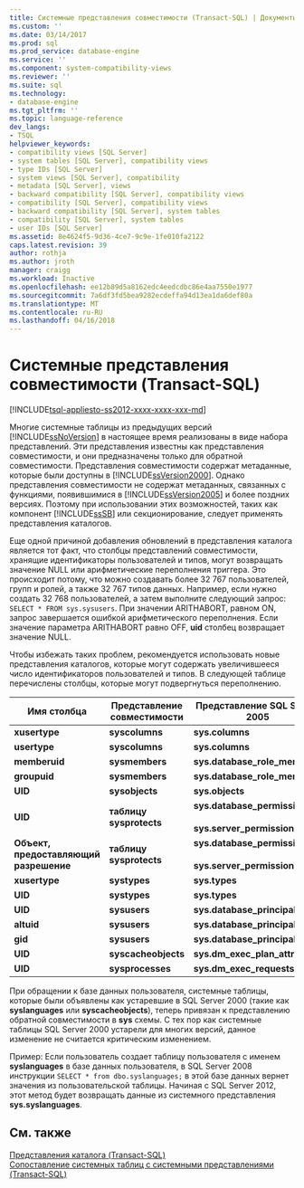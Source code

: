 ```yaml
---
title: Системные представления совместимости (Transact-SQL) | Документы Microsoft
ms.custom: ''
ms.date: 03/14/2017
ms.prod: sql
ms.prod_service: database-engine
ms.service: ''
ms.component: system-compatibility-views
ms.reviewer: ''
ms.suite: sql
ms.technology:
- database-engine
ms.tgt_pltfrm: ''
ms.topic: language-reference
dev_langs:
- TSQL
helpviewer_keywords:
- compatibility views [SQL Server]
- system tables [SQL Server], compatibility views
- type IDs [SQL Server]
- system views [SQL Server], compatibility
- metadata [SQL Server], views
- backward compatibility [SQL Server], compatibility views
- compatibility [SQL Server], compatibility views
- backward compatibility [SQL Server], system tables
- compatibility [SQL Server], system tables
- user IDs [SQL Server]
ms.assetid: 8e4624f5-9d36-4ce7-9c9e-1fe010fa2122
caps.latest.revision: 39
author: rothja
ms.author: jroth
manager: craigg
ms.workload: Inactive
ms.openlocfilehash: ee12b89d5a8162edc4eedcdbc86e4aa7550e1977
ms.sourcegitcommit: 7a6df3fd5bea9282ecdeffa94d13ea1da6def80a
ms.translationtype: MT
ms.contentlocale: ru-RU
ms.lasthandoff: 04/16/2018
---
```

# <a name="system-compatibility-views-transact-sql"></a>Системные представления совместимости (Transact-SQL)
[!INCLUDE[tsql-appliesto-ss2012-xxxx-xxxx-xxx-md](../../includes/tsql-appliesto-ss2012-xxxx-xxxx-xxx-md.md)]

  Многие системные таблицы из предыдущих версий [!INCLUDE[ssNoVersion](../../includes/ssnoversion-md.md)] в настоящее время реализованы в виде набора представлений. Эти представления известны как представления совместимости, и они предназначены только для обратной совместимости. Представления совместимости содержат метаданные, которые были доступны в [!INCLUDE[ssVersion2000](../../includes/ssversion2000-md.md)]. Однако представления совместимости не содержат метаданных, связанных с функциями, появившимися в [!INCLUDE[ssVersion2005](../../includes/ssversion2005-md.md)] и более поздних версиях. Поэтому при использовании этих возможностей, таких как компонент [!INCLUDE[ssSB](../../includes/sssb-md.md)] или секционирование, следует применять представления каталогов.  
  
 Еще одной причиной добавления обновлений в представления каталога является тот факт, что столбцы представлений совместимости, хранящие идентификаторы пользователей и типов, могут возвращать значение NULL или арифметические переполнения триггера. Это происходит потому, что можно создавать более 32 767 пользователей, групп и ролей, а также 32 767 типов данных. Например, если нужно создать 32 768 пользователей, а затем выполните следующий запрос: `SELECT * FROM sys.sysusers`. При значении ARITHABORT, равном ON, запрос завершается ошибкой арифметического переполнения. Если значение параметра ARITHABORT равно OFF, **uid** столбец возвращает значение NULL.  
  
 Чтобы избежать таких проблем, рекомендуется использовать новые представления каталогов, которые могут содержать увеличившееся число идентификаторов пользователей и типов. В следующей таблице перечислены столбцы, которые могут подвергнуться переполнению.  
  
|Имя столбца|Представление совместимости|Представление SQL Server 2005|  
|-----------------|------------------------|--------------------------|  
|**xusertype**|**syscolumns**|**sys.columns**|  
|**usertype**|**syscolumns**|**sys.columns**|  
|**memberuid**|**sysmembers**|**sys.database_role_members**|  
|**groupuid**|**sysmembers**|**sys.database_role_members**|  
|**UID**|**sysobjects**|**sys.objects**|  
|**UID**|**таблицу sysprotects**|**sys.database_permissions**<br /><br /> **sys.server_permissions**|  
|**Объект, предоставляющий разрешение**|**таблицу sysprotects**|**sys.database_permissions**<br /><br /> **sys.server_permissions**|  
|**xusertype**|**systypes**|**sys.types**|  
|**UID**|**systypes**|**sys.types**|  
|**UID**|**sysusers**|**sys.database_principals**|  
|**altuid**|**sysusers**|**sys.database_principals**|  
|**gid**|**sysusers**|**sys.database_principals**|  
|**UID**|**syscacheobjects**|**sys.dm_exec_plan_attributes**|  
|**UID**|**sysprocesses**|**sys.dm_exec_requests**|  
  
 При обращении к базе данных пользователя, системные таблицы, которые были объявлены как устаревшие в SQL Server 2000 (такие как **syslanguages** или **syscacheobjects**), теперь привязан к представлению обратной совместимости в **sys** схемы. С тех пор как системные таблицы SQL Server 2000 устарели для многих версий, данное изменение не считается критическим изменением.  
  
 Пример: Если пользователь создает таблицу пользователя с именем **syslanguages** в базе данных пользователя, в SQL Server 2008 инструкции `SELECT * from dbo.syslanguages;` в этой базе данных вернет значения из пользовательской таблицы. Начиная с SQL Server 2012, этот метод будет возвращать данные из системного представления **sys.syslanguages**.  
  
## <a name="see-also"></a>См. также  
 [Представления каталога (Transact-SQL)](../../relational-databases/system-catalog-views/catalog-views-transact-sql.md)   
 [Сопоставление системных таблиц с системными представлениями &#40;Transact-SQL&#41;](../../relational-databases/system-tables/mapping-system-tables-to-system-views-transact-sql.md)  
  
  
